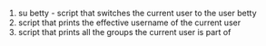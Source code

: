 1. su betty - script that switches the current user to the user betty
2. script that prints the effective username of the current user
3. script that prints all the groups the current user is part of
